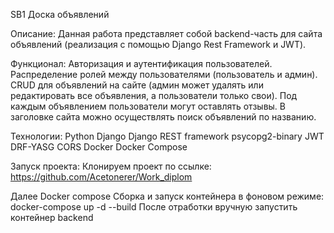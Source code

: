 SB1 Доска объявлений

Описание:
Данная работа представляет собой backend-часть для сайта объявлений (реализация с помощью Django Rest Framework и JWT).


Функционал:
Авторизация и аутентификация пользователей.
Распределение ролей между пользователями (пользователь и админ).
CRUD для объявлений на сайте (админ может удалять или редактировать все объявления, а пользователи только свои).
Под каждым объявлением пользователи могут оставлять отзывы.
В заголовке сайта можно осуществлять поиск объявлений по названию.

Технологии:
Python
Django
Django REST framework
psycopg2-binary
JWT
DRF-YASG
CORS
Docker
Docker Compose

Запуск проекта:
Клонируем проект по ссылке: https://github.com/Acetonerer/Work_diplom


Далее Docker compose
Сборка и запуск контейнера в фоновом режиме:
docker-compose up -d --build
После отработки вручную запустить контейнер backend
